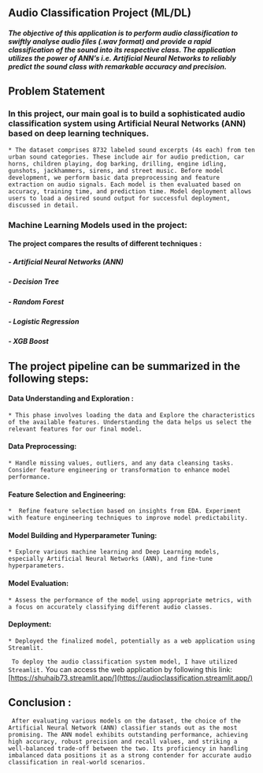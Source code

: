 ## **Audio Classification Project (ML/DL)**

<!-- <p align='center'>
  <img src='https://github.com/Shuhaib73/Classification_ML_Mushrooms_Project/blob/main/mus_ims.jpg' />
</p> -->

#### *The objective of this application is to perform audio classification to swiftly analyse audio files (.wav format) and provide a rapid classification of the sound into its respective class. The application utilizes the power of ANN’s i.e. Artificial Neural Networks to reliably predict the sound class with remarkable accuracy and precision.*

## **Problem Statement**
### In this project, our main goal is to build a sophisticated audio classification system using Artificial Neural Networks (ANN) based on deep learning techniques.
    * The dataset comprises 8732 labeled sound excerpts (4s each) from ten urban sound categories. These include air for audio prediction, car horns, children playing, dog barking, drilling, engine idling, gunshots, jackhammers, sirens, and street music. Before model development, we perform basic data preprocessing and feature extraction on audio signals. Each model is then evaluated based on accuracy, training time, and prediction time. Model deployment allows users to load a desired sound output for successful deployment, discussed in detail.

### Machine Learning Models used in the project:
#### The project compares the results of different techniques :
##### - Artificial Neural Networks (ANN)
##### - Decision Tree
##### - Random Forest
##### - Logistic Regression
##### - XGB Boost

## The project pipeline can be summarized in the following steps: 
#### **Data Understanding and Exploration** : 
    * This phase involves loading the data and Explore the characteristics of the available features. Understanding the data helps us select the relevant features for our final model.  
#### <strong>Data Preprocessing</strong>: 
    * Handle missing values, outliers, and any data cleansing tasks. Consider feature engineering or transformation to enhance model performance.
#### <strong>Feature Selection and Engineering</strong>: 
    *  Refine feature selection based on insights from EDA. Experiment with feature engineering techniques to improve model predictability.
#### <strong>Model Building and Hyperparameter Tuning</strong>: 
    * Explore various machine learning and Deep Learning models, especially Artificial Neural Networks (ANN), and fine-tune hyperparameters.
#### <strong>Model Evaluation</strong>: 
    * Assess the performance of the model using appropriate metrics, with a focus on accurately classifying different audio classes.
#### <strong>Deployment</strong>: 
    * Deployed the finalized model, potentially as a web application using Streamlit.
``` To deploy the audio classification system model, I have utilized Streamlit.``` You can access the web application by following this link: [https://shuhaib73.streamlit.app/](https://audioclassification.streamlit.app/)


## **Conclusion** :
``` After evaluating various models on the dataset, the choice of the Artificial Neural Network (ANN) classifier stands out as the most promising. The ANN model exhibits outstanding performance, achieving high accuracy, robust precision and recall values, and striking a well-balanced trade-off between the two. Its proficiency in handling imbalanced data positions it as a strong contender for accurate audio classification in real-world scenarios.```




